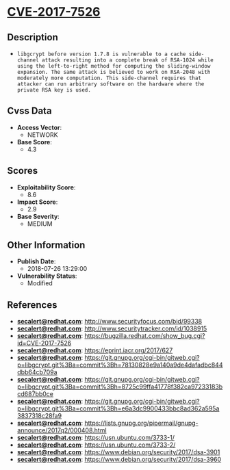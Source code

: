 
# [CVE-2017-7526](http://www.securityfocus.com/bid/99338)

## Description

- `libgcrypt before version 1.7.8 is vulnerable to a cache side-channel attack resulting into a complete break of RSA-1024 while using the left-to-right method for computing the sliding-window expansion. The same attack is believed to work on RSA-2048 with moderately more computation. This side-channel requires that attacker can run arbitrary software on the hardware where the private RSA key is used.`

## Cvss Data

- **Access Vector**:
  - NETWORK
- **Base Score**:
  - 4.3

## Scores

- **Exploitability Score**:
  - 8.6
- **Impact Score**:
  - 2.9
- **Base Severity**:
  - MEDIUM

## Other Information

- **Publish Date**:
  - 2018-07-26 13:29:00
- **Vulnerability Status**:
  - Modified

## References

- **secalert@redhat.com**: http://www.securityfocus.com/bid/99338
- **secalert@redhat.com**: http://www.securitytracker.com/id/1038915
- **secalert@redhat.com**: https://bugzilla.redhat.com/show_bug.cgi?id=CVE-2017-7526
- **secalert@redhat.com**: https://eprint.iacr.org/2017/627
- **secalert@redhat.com**: https://git.gnupg.org/cgi-bin/gitweb.cgi?p=libgcrypt.git%3Ba=commit%3Bh=78130828e9a140a9de4dafadbc844dbb64cb709a
- **secalert@redhat.com**: https://git.gnupg.org/cgi-bin/gitweb.cgi?p=libgcrypt.git%3Ba=commit%3Bh=8725c99ffa41778f382ca97233183bcd687bb0ce
- **secalert@redhat.com**: https://git.gnupg.org/cgi-bin/gitweb.cgi?p=libgcrypt.git%3Ba=commit%3Bh=e6a3dc9900433bbc8ad362a595a3837318c28fa9
- **secalert@redhat.com**: https://lists.gnupg.org/pipermail/gnupg-announce/2017q2/000408.html
- **secalert@redhat.com**: https://usn.ubuntu.com/3733-1/
- **secalert@redhat.com**: https://usn.ubuntu.com/3733-2/
- **secalert@redhat.com**: https://www.debian.org/security/2017/dsa-3901
- **secalert@redhat.com**: https://www.debian.org/security/2017/dsa-3960
